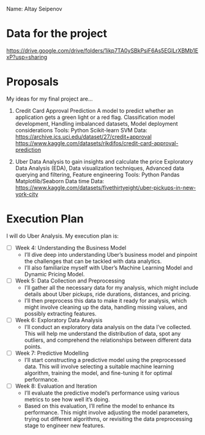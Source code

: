 Name: Altay Seipenov

# Data for the project
https://drive.google.com/drive/folders/1ikp7TA0ySBkPsiF6As5EGlLrXBMb1ExP?usp=sharing

# Proposals
My ideas for my final project are...

1. Credit Card Approval Prediction
    A model to predict whether an application gets a green light or a red flag. 
    Classification model development, Handling imbalanced datasets, Model deployment considerations
    Tools: 
        Python
        Scikit-learn
        SVM
    Data: 
        https://archive.ics.uci.edu/dataset/27/credit+approval
    https://www.kaggle.com/datasets/rikdifos/credit-card-approval-prediction


2. Uber Data Analysis to gain insights and calculate the price 
    Exploratory Data Analysis (EDA), Data visualization techniques, Advanced data querying and filtering, Feature engineering
    Tools: 
        Python
        Pandas
        Matplotlib/Seaborn
        Data time
    Data:
        https://www.kaggle.com/datasets/fivethirtyeight/uber-pickups-in-new-york-city

# Execution Plan
I will do Uber Analysis. My execution plan is: 

- [ ] Week 4: Understanding the Business Model
    -   I’ll dive deep into understanding Uber’s business model and pinpoint the challenges that can be tackled with data analytics.
    -   I’ll also familiarize myself with Uber’s Machine Learning Model and Dynamic Pricing Model.
- [ ] Week 5: Data Collection and Preprocessing
    -   I’ll gather all the necessary data for my analysis, which might include details about Uber pickups, ride durations, distances, and pricing.
    -   I’ll then preprocess this data to make it ready for analysis, which might involve cleaning up the data, handling missing values, and possibly extracting features.
- [ ] Week 6: Exploratory Data Analysis
    -   I’ll conduct an exploratory data analysis on the data I’ve collected. This will help me understand the distribution of data, spot any outliers, and comprehend the relationships between different data points.
- [ ] Week 7: Predictive Modelling
    -   I’ll start constructing a predictive model using the preprocessed data. This will involve selecting a suitable machine learning algorithm, training the model, and fine-tuning it for optimal performance.
- [ ] Week 8: Evaluation and Iteration
    -   I’ll evaluate the predictive model’s performance using various metrics to see how well it’s doing.
    -   Based on this evaluation, I’ll refine the model to enhance its performance. This might involve adjusting the model parameters, trying out different algorithms, or revisiting the data preprocessing stage to engineer new features.
